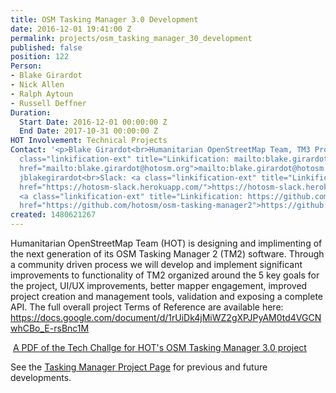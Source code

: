 ```yaml
---
title: OSM Tasking Manager 3.0 Development
date: 2016-12-01 19:41:00 Z
permalink: projects/osm_tasking_manager_30_development
published: false
position: 122
Person:
- Blake Girardot
- Nick Allen
- Ralph Aytoun
- Russell Deffner
Duration:
  Start Date: 2016-12-01 00:00:00 Z
  End Date: 2017-10-31 00:00:00 Z
HOT Involvement: Technical Projects
Contact: '<p>Blake Girardot<br>Humanitarian OpenStreetMap Team, TM3 Project Manager<br><a
  class="linkification-ext" title="Linkification: mailto:blake.girardot@hotosm.org"
  href="mailto:blake.girardot@hotosm.org">mailto:blake.girardot@hotosm.org</a><br>skype:
  jblakegirardot<br>Slack: <a class="linkification-ext" title="Linkification: https://hotosm-slack.herokuapp.com/"
  href="https://hotosm-slack.herokuapp.com/">https://hotosm-slack.herokuapp.com/</a><br>GitHub:
  <a class="linkification-ext" title="Linkification: https://github.com/hotosm/osm-tasking-manager2"
  href="https://github.com/hotosm/osm-tasking-manager2">https://github.com/hotosm/osm-tasking-manager2</a></p>'
created: 1480621267
---
```


<p>Humanitarian OpenStreetMap Team (HOT) is designing and implimenting of the next generation of its OSM Tasking Manager 2 (TM2) software. Through a community driven process we will develop and implement significant improvements to functionality of TM2 organized around the 5 key goals for the project, UI/UX improvements, better mapper engagement, improved project creation and management tools, validation and exposing a complete API. The full overall project Terms of Reference are available here: <a class="linkification-ext" title="Linkification: https://docs.google.com/document/d/1rUiDk4jMiWZ2gXPJPyAM0td4VGCNwhCBo_E-rsBnc1M" href="https://docs.google.com/document/d/1rUiDk4jMiWZ2gXPJPyAM0td4VGCNwhCBo_E-rsBnc1M">https://docs.google.com/document/d/1rUiDk4jMiWZ2gXPJPyAM0td4VGCNwhCBo_E-rsBnc1M</a></p><p><span class="file"><img class="file-icon" title="application/pdf" src="/modules/file/icons/application-pdf.png" alt=""> <a title="A PDF of the Tech Challge for HOT's OSM Tasking Manager 3.0 project" href="/sites/default/files/TM3TechChallenge-Final.pdf">A PDF of the Tech Challge for HOT's OSM Tasking Manager 3.0 project</a></span></p><p><span class="file">See the <a href="https://www.hotosm.org/projects/tasking_manager">Tasking Manager Project Page</a> for previous and future developments.</span></p>
